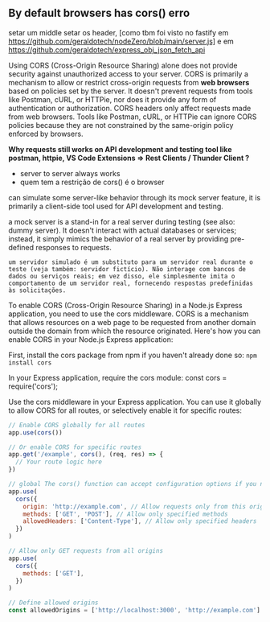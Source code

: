 ## By default browsers has cors() erro

setar um middle
setar os header,
[como tbm foi visto no fastify em https://github.com/geraldotech/nodeZero/blob/main/server.js] e em https://github.com/geraldotech/express_obj_json_fetch_api



Using CORS (Cross-Origin Resource Sharing) alone does not provide security against unauthorized access to your server. CORS is primarily a mechanism to allow or restrict cross-origin requests from **web browsers** based on policies set by the server. It doesn't prevent requests from tools like Postman, cURL, or HTTPie, nor does it provide any form of authentication or authorization. CORS headers only affect requests made from web browsers. Tools like Postman, cURL, or HTTPie can ignore CORS policies because they are not constrained by the same-origin policy enforced by browsers.


**Why requests still works on API development and testing tool like postman, httpie, VS Code Extensions => Rest Clients / Thunder Client ?**

- server to server always works
- quem tem a restrição de cors() é o browser 

can simulate some server-like behavior through its mock server feature, it is primarily a client-side tool used for API development and testing.

a mock server is a stand-in for a real server during testing (see also: dummy server). It doesn't interact with actual databases or services; instead, it simply mimics the behavior of a real server by providing pre-defined responses to requests.

`um servidor simulado é um substituto para um servidor real durante o teste (veja também: servidor fictício). Não interage com bancos de dados ou serviços reais; em vez disso, ele simplesmente imita o comportamento de um servidor real, fornecendo respostas predefinidas às solicitações.`



To enable CORS (Cross-Origin Resource Sharing) in a Node.js Express application, you need to use the cors middleware. CORS is a mechanism that allows resources on a web page to be requested from another domain outside the domain from which the resource originated. Here's how you can enable CORS in your Node.js Express application:

First, install the cors package from npm if you haven't already done so: `npm install cors`

In your Express application, require the cors module:
const cors = require('cors');

Use the cors middleware in your Express application. You can use it globally to allow CORS for all routes, or selectively enable it for specific routes:

```js
// Enable CORS globally for all routes
app.use(cors())

// Or enable CORS for specific routes
app.get('/example', cors(), (req, res) => {
  // Your route logic here
})

// global The cors() function can accept configuration options if you need more control over CORS behavior. For example:
app.use(
  cors({
    origin: 'http://example.com', // Allow requests only from this origin
    methods: ['GET', 'POST'], // Allow only specified methods
    allowedHeaders: ['Content-Type'], // Allow only specified headers
  })
)

// Allow only GET requests from all origins
app.use(
  cors({
    methods: ['GET'],
  })
)

// Define allowed origins
const allowedOrigins = ['http://localhost:3000', 'http://example.com']
```
